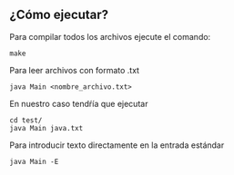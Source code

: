 ## ¿Cómo ejecutar?

Para compilar todos los archivos ejecute el comando:

```
make
```

Para leer archivos con formato .txt

```
java Main <nombre_archivo.txt> 
```
En nuestro caso tendŕía que ejecutar
```
cd test/
java Main java.txt 
```
Para introducir texto directamente en la entrada estándar
```
java Main -E
```
